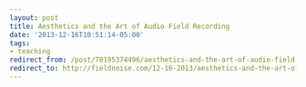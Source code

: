 ```yaml
---
layout: post 
title: Aesthetics and the Art of Audio Field Recording 
date: '2013-12-16T10:51:14-05:00' 
tags: 
- teaching 
redirect_from: /post/70195374496/aesthetics-and-the-art-of-audio-field-recording/
redirect_to: http://fieldnoise.com/12-16-2013/aesthetics-and-the-art-of-audio-field-recording.html
--- 
```


